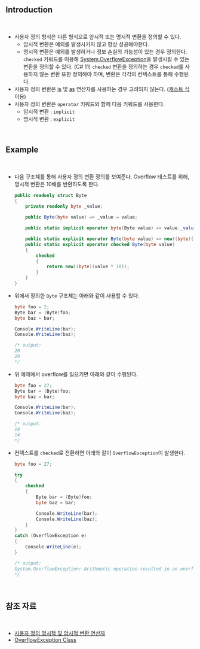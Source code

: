 ## Introduction

<br>

- 사용자 정의 형식은 다른 형식으로 암시적 또는 명시적 변환을 정의할 수 있다.
    - 암시적 변환은 예외를 발생시키지 않고 항상 성공해야한다.
    - 명시적 변환은 예외를 발생하거나 정보 손실의 가능성이 있는 경우 정의한다.
        `checked` 키워드를 이용해 [System.OverflowException](https://learn.microsoft.com/ko-kr/dotnet/api/system.overflowexception?view=net-8.0)을 발생시킬 수 있는 변환을 정의할 수 있다. (C# 11)
        `checked` 변환을 정의하는 경우 `checked`를 사용하지 않는 변환 또한 정의해야 하며, 변환은 각각의 컨텍스트를 통해 수행된다.
- 사용자 정의 변환은 [is](https://peponi-paradise.tistory.com/entry/C-Language-is-operator) 및 [as](https://peponi-paradise.tistory.com/entry/C-Language-as-operator) 연산자를 사용하는 경우 고려되지 않는다. ([캐스트 식](https://peponi-paradise.tistory.com/entry/C-Language-Cast-expression) 이용)
- 사용자 정의 변환은 `operator` 키워드와 함께 다음 키워드를 사용한다.
    - 암시적 변환 : `implicit`
    - 명시적 변환 : `explicit`

<br>

## Example

<br>

- 다음 구조체를 통해 사용자 정의 변환 정의를 보여준다.
    Overflow 테스트를 위해, 명시적 변환은 10배를 반환하도록 한다.
    ```cs
    public readonly struct Byte
    {
        private readonly byte _value;

        public Byte(byte value) => _value = value;

        public static implicit operator byte(Byte value) => value._value;

        public static explicit operator Byte(byte value) => new((byte)(value * 10));
        public static explicit operator checked Byte(byte value)
        {
            checked
            {
                return new((byte)(value * 10));
            }
        }
    }
    ```
- 위에서 정의한 `Byte` 구조체는 아래와 같이 사용할 수 있다.
    ```cs
    byte foo = 2;
    Byte bar = (Byte)foo;
    byte baz = bar;

    Console.WriteLine(bar);
    Console.WriteLine(baz);

    /* output:
    20
    20
    */
    ```
- 위 예제에서 overflow를 일으키면 아래와 같이 수행된다.
    ```cs
    byte foo = 27;
    Byte bar = (Byte)foo;
    byte baz = bar;

    Console.WriteLine(bar);
    Console.WriteLine(baz);

    /* output:
    14
    14
    */
    ```
- 컨텍스트를 `checked`로 전환하면 아래와 같이 `OverflowException`이 발생한다.
    ```cs
    byte foo = 27;

    try
    {
        checked
        {
            Byte bar = (Byte)foo;
            byte baz = bar;

            Console.WriteLine(bar);
            Console.WriteLine(baz);
        }
    }
    catch (OverflowException e)
    {
        Console.WriteLine(e);
    }

    /* output:
    System.OverflowException: Arithmetic operation resulted in an overflow.
    */
    ```

<br>

## 참조 자료

<br>

- [사용자 정의 명시적 및 암시적 변환 연산자](https://learn.microsoft.com/ko-kr/dotnet/csharp/language-reference/operators/user-defined-conversion-operators)
- [OverflowException Class](https://learn.microsoft.com/ko-kr/dotnet/api/system.overflowexception?view=net-8.0)